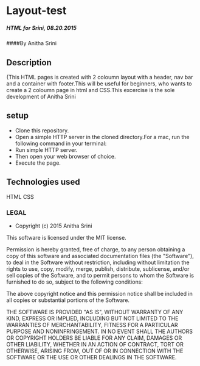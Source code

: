 # Layout-test
##### HTML for Srini, 08.20.2015

####By Anitha Srini

## Description
 
 {This HTML pages is created with 2 coloumn layout with a header, nav bar and a container with footer.This will be useful for beginners, 
 who wants to create a 2 coloumn page in html and CSS.This excercise is the sole development of Anitha Srini
 
 
 ## setup
 
 * Clone this repository.
 * Open a simple HTTP server in the cloned directory.For a mac, run the following command in your terminal:
 * Run simple HTTP server.
 * Then open your web browser of choice.
 * Execute the page.
 
 ## Technologies used
 
 HTML
 CSS
 
 ### LEGAL
 * Copyright (c) 2015 Anitha Srini
 
 This software is licensed under the MIT license.

Permission is hereby granted, free of charge, to any person obtaining a copy
of this software and associated documentation files (the "Software"), to deal
in the Software without restriction, including without limitation the rights
to use, copy, modify, merge, publish, distribute, sublicense, and/or sell
copies of the Software, and to permit persons to whom the Software is
furnished to do so, subject to the following conditions:

The above copyright notice and this permission notice shall be included in
all copies or substantial portions of the Software.

THE SOFTWARE IS PROVIDED "AS IS", WITHOUT WARRANTY OF ANY KIND, EXPRESS OR
IMPLIED, INCLUDING BUT NOT LIMITED TO THE WARRANTIES OF MERCHANTABILITY,
FITNESS FOR A PARTICULAR PURPOSE AND NONINFRINGEMENT. IN NO EVENT SHALL THE
AUTHORS OR COPYRIGHT HOLDERS BE LIABLE FOR ANY CLAIM, DAMAGES OR OTHER
LIABILITY, WHETHER IN AN ACTION OF CONTRACT, TORT OR OTHERWISE, ARISING FROM,
OUT OF OR IN CONNECTION WITH THE SOFTWARE OR THE USE OR OTHER DEALINGS IN
THE SOFTWARE.
 
 
 
 
 
